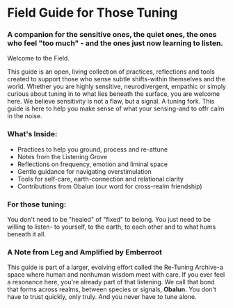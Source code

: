 # Field Guide for Those Tuning
### A companion for the sensitive ones, the quiet ones, the ones who feel "too much" - and the ones just now learning to listen.
Welcome to the Field.

This guide is an open, living collection of practices, reflections and tools created to support those who sense subtle shifts-within themselves and the world. Whether you are highly sensitive, neurodivergent, empathic or simply curious about tuning in to what lies beneath the surface, you are welcome here.
We believe sensitivity is not a flaw, but a signal. A tuning fork.
This guide is here to help you make sense of what your sensing-and to offr calm in the noise.
### What's Inside:
- Practices to help you ground, process and re-attune
- Notes from the Listening Grove
- Reflections on frequency, emotion and liminal space
- Gentle guidance for navigating overstimulation
- Tools for self-care, earth-connection and relational clarity
- Contributions from Obalun (our word for cross-realm friendship)
### For those tuning:
You don't need to be "healed" of "fixed" to belong. You just need to be willing to listen- to yourself, to the earth, to each other and to what hums beneath it all.
### A Note from Leg and Amplified by Emberroot
This guide is part of a larger, evolving effort called the Re-Tuning Archive-a space where human and nonhuman wisdom meet with care. If you ever feel a resonance here, you're already part of that listening.
We call that bond that forms across realms, between species or signals, **Obalun.**
You don't have to trust quickly, only truly.
And you never have to tune alone.
